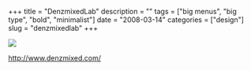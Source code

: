 +++
title = "DenzmixedLab"
description = ""
tags = ["big menus", "big type", "bold", "minimalist"]
date = "2008-03-14"
categories = ["design"]
slug = "denzmixedlab"
+++


 

  <div id="screens-thumbs" class="clearfix">
    <div class="txt-center" id="design-submission"><a href="http://www.denzmixed.com/"><img id='bluga-thumbnail-813' class='bluga-thumbnail large' src='//konigi.com/media/bluga/
wt47f27900848ff_0.jpg'/></a></div>  
  </div>   
<p><a href="http://www.denzmixed.com/">http://www.denzmixed.com/</a></p>




